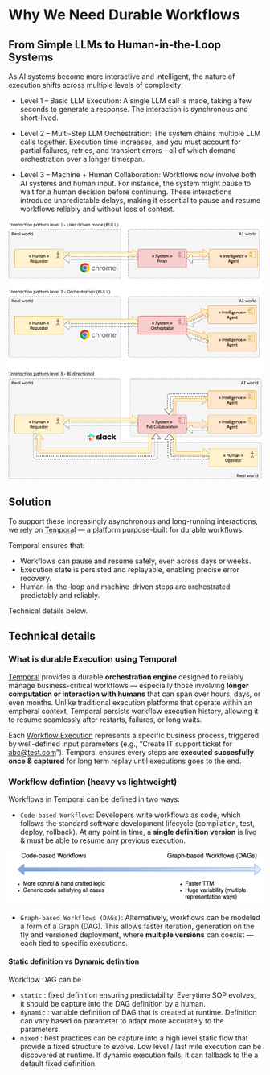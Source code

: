 # Why We Need Durable Workflows

## From Simple LLMs to Human-in-the-Loop Systems

As AI systems become more interactive and intelligent, the nature of execution shifts across multiple levels of complexity:

* Level 1 – Basic LLM Execution:
A single LLM call is made, taking a few seconds to generate a response. The interaction is synchronous and short-lived.

* Level 2 – Multi-Step LLM Orchestration:
The system chains multiple LLM calls together. Execution time increases, and you must account for partial failures, retries, and transient errors—all of which demand orchestration over a longer timespan.

* Level 3 – Machine + Human Collaboration:
Workflows now involve both AI systems and human input. For instance, the system might pause to wait for a human decision before continuing. These interactions introduce unpredictable delays, making it essential to pause and resume workflows reliably and without loss of context.

![Interaction mode](images/interaction-mode.png)

## Solution

To support these increasingly asynchronous and long-running interactions, we rely on [Temporal](https://temporal.io/) — a platform purpose-built for durable workflows. 

Temporal ensures that:

* Workflows can pause and resume safely, even across days or weeks.
* Execution state is persisted and replayable, enabling precise error recovery.
* Human-in-the-loop and machine-driven steps are orchestrated predictably and reliably.

Technical details below.

## Technical details

### What is durable Execution using Temporal

[Temporal](https://temporal.io/) provides a durable **orchestration engine** designed to reliably manage business-critical workflows — especially those involving **longer computation or interaction with humans** that can span over hours, days, or even months. Unlike traditional execution platforms that operate within an empheral context, Temporal persists workflow execution history, allowing it to resume seamlessly after restarts, failures, or long waits.

Each [Workflow Execution](https://docs.temporal.io/workflow-execution) represents a specific business process, triggered by well-defined input parameters (e.g., “Create IT support ticket for abc@test.com”). Temporal ensures every steps are **executed succesfully once & captured** for long term replay until executions goes to the end.

### Workflow defintion (heavy vs lightweight)

Workflows in Temporal can be defined in two ways:

* `Code-based Workflows`: Developers write workflows as code, which follows the standard software development lifecycle (compilation, test, deploy, rollback). At any point in time, a **single definition version** is live & must be able to resume any previous execution.

![Workflow format](images/workflow-definition-format.png)

* `Graph-based Workflows (DAGs)`: Alternatively, workflows can be modeled a form of a Graph (DAG). This allows faster iteration, generation on the fly and versioned deployment, where **multiple versions** can coexist — each tied to specific executions.

#### Static definition vs Dynamic definition

Workflow DAG can be

* `static` : fixed definition ensuring predictability. Everytime SOP evolves, it should be capture into the DAG definition by a human.
* `dynamic` : variable definition of DAG that is created at runtime. Definition can vary based on parameter to adapt more accurately to the parameters.
* `mixed` : best practices can be capture into a high level static flow that provide a fixed structure to evolve. Low level / last mile execution can be discovered at runtime. If dynamic execution fails, it can fallback to the a default fixed definition.